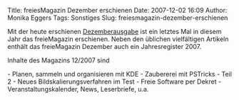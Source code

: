 Title: freiesMagazin Dezember erschienen
Date: 2007-12-02 16:09
Author: Monika Eggers
Tags: Sonstiges
Slug: freiesmagazin-dezember-erschienen

Mit der heute erschienen
[Dezemberausgabe](ftp://ftp.freiesmagazin.de/2007/freiesMagazin-2007-12.pdf)
ist ein letztes Mal in diesem Jahr das freieMagazin erschienen. Neben
den üblichen vielfältigen Artikeln enthält das freieMagazin Dezember
auch ein Jahresregister 2007.

</p>
Inhalte des Magazins 12/2007 sind

</p>
-   Planen, sammeln und organisieren mit KDE
-   Zaubererei mit PSTricks - Teil 2
-   Neues Bildskalierungsverfahren im Test
-   Freie Software per Dekret
-   Veranstaltungskalender, News, Leserbriefe, u.a.

</p>
<!--break--><!--break-->
